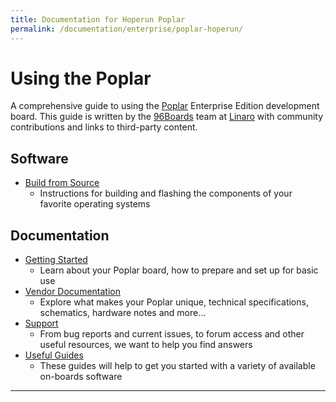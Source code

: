```yaml
---
title: Documentation for Hoperun Poplar
permalink: /documentation/enterprise/poplar-hoperun/
---
```

# Using the Poplar

A comprehensive guide to using the [Poplar](https://www.96boards.org/product/poplar-hoperun/) Enterprise Edition development board. This guide is written by the [96Boards](https://www.96boards.org) team at [Linaro](http://www.linaro.org) with community contributions and links to third-party content.

## Software

- [Build from Source](build/)
   - Instructions for building and flashing the components of your favorite operating systems

## Documentation

- [Getting Started](getting-started/)
   - Learn about your Poplar board, how to prepare and set up for basic use
- [Vendor Documentation](hardware-docs/)
   - Explore what makes your Poplar unique, technical specifications, schematics, hardware notes and more...
- [Support](support/)
   - From bug reports and current issues, to forum access and other useful resources, we want to help you find answers   
- [Useful Guides](guides/)
  - These guides will help to get you started with a variety of available on-boards software

***
